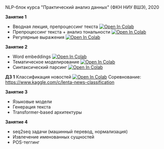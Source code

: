 NLP-блок курса "Практический анализ данных" (ФКН НИУ ВШЭ), 2020

**Занятие 1**
- Вводная лекция, препроцессинг текста [![Open In Colab](https://colab.research.google.com/assets/colab-badge.svg)](https://colab.research.google.com/github/Combo-Breaker/NLP_DPO_2020/blob/master/sem_01/1.%20Intro.ipynb)
- Препроцессинг текста + анализ тональности [![Open In Colab](https://colab.research.google.com/assets/colab-badge.svg)](https://github.com/Combo-Breaker/NLP_DPO_2020/blob/master/sem_01/1.%20Preprocessing%20and%20Sentiment%20Analysis.ipynb)
- Регулярные выражения [![Open In Colab](https://colab.research.google.com/assets/colab-badge.svg)](https://colab.research.google.com/github/Combo-Breaker/NLP_DPO_2020/blob/master/sem_01/1.%20Regex%20in%20Python.ipynb)


**Занятие 2**
- Word embeddings [![Open In Colab](https://colab.research.google.com/assets/colab-badge.svg)](https://colab.research.google.com/github/Combo-Breaker/NLP_DPO_2020/blob/master/sem_02/Word_embeddings.ipynb)
- Тематическое моделирование [![Open In Colab](https://colab.research.google.com/assets/colab-badge.svg)](https://colab.research.google.com/github/Combo-Breaker/NLP_DPO_2020/blob/master/sem_02/Topic_modeling.ipynb)
- Синтаксический парсинг [![Open In Colab](https://colab.research.google.com/assets/colab-badge.svg)](https://colab.research.google.com/github/Combo-Breaker/NLP_DPO_2020/blob/master/sem_02/Syntax.ipynb)


**ДЗ 1**
Классификация новостей [![Open In Colab](https://colab.research.google.com/assets/colab-badge.svg)](https://colab.research.google.com/github/Combo-Breaker/NLP_DPO_2020/blob/master/HW/hw_1_lenta.ipynb)
Соревнование: https://www.kaggle.com/c/lenta-news-classification

**Занятие 3**
- Языковые модели
- Генерация текста
- Transformer-based архитектуры

**Занятие 4** 
- seq2seq задачи (машинный перевод, нормализация) 
- Извлечение именованных сущностей 
- POS-теггинг
